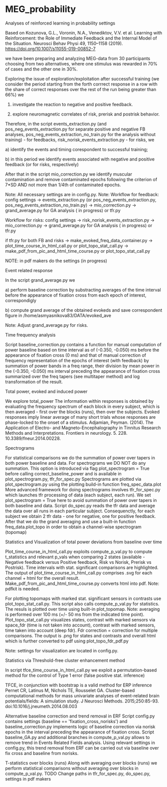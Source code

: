 # MEG_probability
Analyses of reinforced learning in probability settings

Based on Kozunova, G.L., Voronin, N.A., Venediktov, V.V. et al. Learning with Reinforcement: the Role of Immediate Feedback and the Internal Model of the Situation. Neurosci Behav Physi 49, 1150–1158 (2019). https://doi.org/10.1007/s11055-019-00852-7

we have been preparing and analyzing MEG-data from 30 participants choosing from two alternatives, where one stimulus was rewarded in 70% of cases and the other one in 30%. 

Exploring the issue of exploration/exploitation after successful training (we consider the period starting from the forth corrrect response in a row with the share of correct responses over the rest of the run being greater than 66%) we

1) investigate  the reaction to negative and positive feedback. 

2) explore neuromagnetic correlates of risk, prerisk and postrisk behavior.

Therefore, in the script events_extraction.py (and pos_neg_events_extraction.py for separate positive and negative FB analyses, pos_neg_events_extraction_no_train.py for the analysis without training) - for feedbacks, risk_norisk_events_extraction.py - for risks,  we

 a) identify the events and timing corespondent to successful training;

 b) in this period we identify events associated with negative and positive feedback (or for risks, respectively)

After that in the script mio_correction.py we identify muscular contamination and remove contaminated epochs following the criterion of 7*SD AND not more than 1/4th of contaminated epochs.

Note: All necessary settings are in config.py.
Note: Workflow for feedback: config settings -> events_extraction.py (or pos_neg_events_extraction.py, pos_neg_events_extraction_no_train.py) -> mio_correction.py -> grand_average.py for GA analysis ( in progress) or tfr.py

Workflow for risks: config settings -> risk_norisk_events_extraction.py  -> mio_correction.py -> grand_average.py for GA analysis ( in progress) or tfr.py

if tfr.py for both FB and risks -> make_evoked_freq_data_container.py -> plot_time_course_in_html_call.py or plot_topo_stat_call.py -> make_pdf_from_pic_and_html_time_course.py or plot_topo_stat_call.py 

NOTE: in pdf makers do the settings (in  progress)

Event related response

In the script grand_average.py we

 a) perform baseline correction by substracting averages of the time interval before the appearance of fixation cross from each epoch of interest, correspondigly

 b) compute grand average of the obtained evokeds and save correspondent figure in /home/asmyasnikova83/DATA/evoked_ave

Note: Adjust grand_average.py for risks.

Time frequency analysis

Script baseline_correction.py contains a function for manual computation of power baseline based on time interval as of (-0.350, -0.050) ms before the appearance of fixation cross (0 ms)
and that of manual correction of frequency representation of the epochs of interest (with feedback) by summation of power bands in a freq range, their division by mean power in the (-0.350, -0.050) ms interval preceding the appearance of fixation cross summarized over the freq tapers (see multitaper method)  and log transformation of the result.

Total power, evoked and induced power

We explore total_power 
The information within responses is obtained by evaluating the frequency spectrum of each block in every subject, which is then averaged - first over the blocks (runs), then over the subjects.
Evoked responses imply linear average of many short trials whose responses are phase-locked to the onset of a stimulus. 
Adjamian, Peyman. (2014). The Application of Electro- and Magneto-Encephalography in Tinnitus Research  Methods and Interpretations. Frontiers in neurology. 5. 228. 10.3389/fneur.2014.00228. 

Spectrograms

For statistical comparisons we do the summation of power over tapers  in both power baseline and data. For spectrograms we DO NOT do any summation. This option is introduced via flag plot_spectrogram = True 
before calling correct_baseline_power and is available in plot_spectrogram.py, tfr_for_spec.py
Spectrograms are plotted via plot_spectrogram.py using the plotting build-in function freq_spec_data.plot
More advanced framework for doing spectrograms involves tfr_for_spec.py which launches tfr processing of data (each subject, each run). We set plot_spectrogram = True here to avoid summation of power over tapers in both baseline and data. Script do_spec.py reads the tfr data and average the data over all runs in each particular subject. Consequenctly, for each subject we obtain 2 tfr data - one for negative, one for positive feedback. After that we do the grand averaging and use a built-in function freq_data.plot_topo in order to obtain a channel-wise spectrogram (topomap)

Statistics and Visualization of total power deviations from baseline over time

Plot_time_course_in_html_call.py exploits compute_p_val.py to compute t_statistics and relevant p_vals when comparing 2 states (available - Negative feedback versus Positive feedback, Risk vs Norisk, Prerisk vs Postrisk). Time intervals with stat. significant comparisons are highlighted. The output of plot_time_course_in_html_call.py comprises .svg for each channel  + html for the overall result. Make_pdf_from_pic_and_html_time_course.py converts html into pdf. Note: pdfkit is needed.


For plotting topomaps with marked stat. significant sensors in contrasts use plot_topo_stat_call.py. This script also calls compute_p_val.py for statistics. The resuls is plotted over time using built-in plot_topomap. Note: averaging is performed over 100 ms (+/- 50 ms from the indicated time point). Plot_topo_stat_call.py visualizes states, contrast with marked sensors via space_fdr (time is not taken into account), contrast with marked sensors, time taken into account (deep fdr).  Fdr correction = correction for multiple comparisons. The output is .png for states and contrasts and overall html which is further converted to pdf using plot_topo_fdr_pdf.py

Note: settings for visualization are located in config.py.

Statistics via Threshold-free cluster enhancement method

In script tfce_time_course_in_html_call.py we exploit a permutation-based method for the control of Type 1 error (false positive stat. inference)

TFCE, in conjunction with bootstrap is a valid method for ERP inference
Pernet CR, Latinus M, Nichols TE, Rousselet GA. Cluster-based computational methods for mass univariate analyses of event-related brain potentials/fields: A simulation study. J Neurosci Methods. 2015;250:85-93. doi:10.1016/j.jneumeth.2014.08.003 

Alternative baseline correction and trend removal in ERF
Script config.py contains settings (baseline == 'fixation_cross_norisks') and baseline_correction.py implements logic of baseline correction via norisk epochs in the interval preceding the appearance of fixation cross. Script baseline_GA.py and additional branches in compute_p_val.py allows to remove trend in Events Related Fields analysis. Using relevant settings in config.py, this trend removal from ERF can be carried out via baseline over fix cross and baseline from norisks. 

T-statistics over blocks (runs)
Along with averaging over blocks (runs) we perform statistical comparisons without averaging over blocks in compute_p_val.py.
TODO
Change paths in tfr_for_spec.py, do_spec.py, settings in pdf makers

